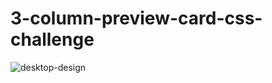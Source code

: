 # 3-column-preview-card-css-challenge
![desktop-design](https://github.com/user-attachments/assets/6c4816e3-66f8-4056-aec7-863ba0d6cfee)
